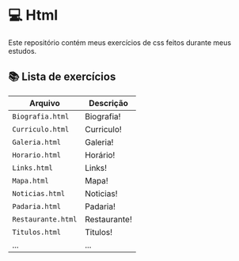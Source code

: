 # 💻 Html

Este repositório contém meus exercícios de css feitos durante meus estudos.

## 📚 Lista de exercícios

| Arquivo     | Descrição                         |
|-------------|-----------------------------------|
| `Biografia.html`    | Biografia!        |
| `Curriculo.html`    | Curriculo!        |
| `Galeria.html`    | Galeria!        |
| `Horario.html`    | Horário!        |
| `Links.html`    | Links!        |
| `Mapa.html`    | Mapa!        |
| `Noticias.html`    | Noticias!        |
| `Padaria.html`    | Padaria!        |
| `Restaurante.html`    | Restaurante!             |
| `Titulos.html`    | Titulos!        |
| ...         | ...                               |
